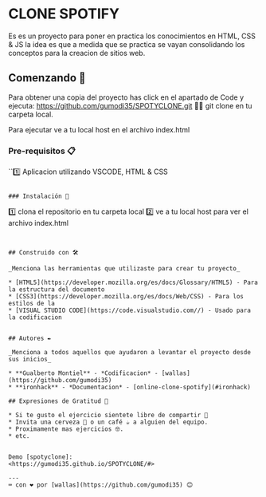 # CLONE SPOTIFY

Es es un proyecto para poner en practica los conocimientos en HTML, CSS & JS la idea es que a medida que se practica se vayan consolidando los conceptos para la creacion de sitios web.

## Comenzando 🚀

Para obtener una copia del proyecto has click en el apartado de Code y ejecuta:
      https://github.com/gumodi35/SPOTYCLONE.git
🧑‍💻 git clone en tu carpeta local.

Para ejecutar ve a tu local host en el archivo index.html


### Pre-requisitos 📋

``1️⃣ Aplicacion utilizando VSCODE, HTML & CSS 
```

### Instalación 🔧

```
1️⃣ clona el repositorio en tu carpeta local
2️⃣ ve a tu local host para ver el archivo index.html
```


## Construido con 🛠️

_Menciona las herramientas que utilizaste para crear tu proyecto_

* [HTML5](https://developer.mozilla.org/es/docs/Glossary/HTML5) - Para la estructura del documento
* [CSS3](https://developer.mozilla.org/es/docs/Web/CSS) - Para los estilos de la 
* [VISUAL STUDIO CODE](https://code.visualstudio.com//) - Usado para la codificacion


## Autores ✒️

_Menciona a todos aquellos que ayudaron a levantar el proyecto desde sus inicios_

* **Gualberto Montiel** - *Codificacion* - [wallas](https://github.com/gumodi35)
* **ironhack** - *Documentacion* - [online-clone-spotify](#ironhack)

## Expresiones de Gratitud 🎁

* Si te gusto el ejercicio sientete libre de compartir 📢
* Invita una cerveza 🍺 o un café ☕ a alguien del equipo. 
* Proximamente mas ejercicios 🤓.
* etc.


Demo [spotyclone]:
<https://gumodi35.github.io/SPOTYCLONE/#>

---
⌨️ con ❤️ por [wallas](https://github.com/gumodi35) 😊
